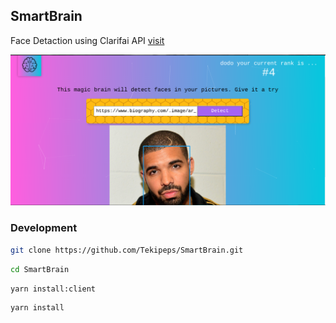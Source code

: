 ## SmartBrain

Face Detaction using Clarifai API [visit](https://smt-brain-app.herokuapp.com/)

![](./sample.png)

### Development

```bash
git clone https://github.com/Tekipeps/SmartBrain.git
```

```bash
cd SmartBrain
```

```bash
yarn install:client
```

```bash
yarn install
```
